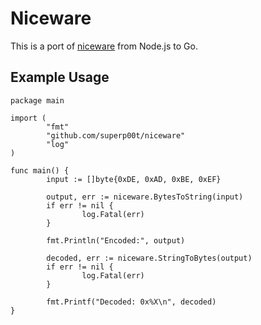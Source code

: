 # Niceware

This is a port of [niceware](https://github.com/diracdeltas/niceware) from Node.js to Go.

## Example Usage

```
package main

import (
        "fmt"
        "github.com/superp00t/niceware"
        "log"
)

func main() {
        input := []byte{0xDE, 0xAD, 0xBE, 0xEF}

        output, err := niceware.BytesToString(input)
        if err != nil {
                log.Fatal(err)
        }

        fmt.Println("Encoded:", output)

        decoded, err := niceware.StringToBytes(output)
        if err != nil {
                log.Fatal(err)
        }

        fmt.Printf("Decoded: 0x%X\n", decoded)
}
```
